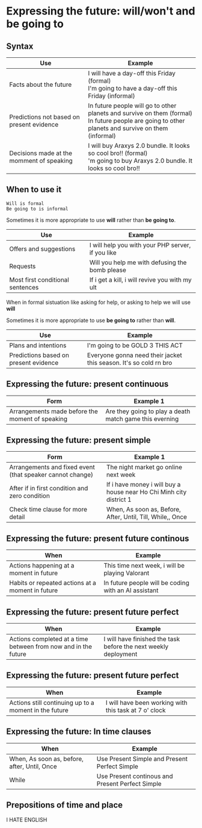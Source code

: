 # Expressing the future: will/won't and be going to

## Syntax

| Use                                       | Example                                                                                                                                                 |
| ----------------------------------------- | ------------------------------------------------------------------------------------------------------------------------------------------------------- |
| Facts about the future                    | I will have a day-off this Friday (formal) </br> I'm going to have a day-off this Friday (informal)                                                     |
| Predictions not based on present evidence | In future people will go to other planets and survive on them (formal) </br> In future people are going to other planets and survive on them (informal) |
| Decisions made at the momment of speaking | I will buy Araxys 2.0 bundle. It looks so cool bro!! (formal) </br> 'm going to buy Araxys 2.0 bundle. It looks so cool bro!!                           |

## When to use it

```
Will is formal
Be going to is informal
```

Sometimes it is more appropriate to use **will** rather than **be going to**.

| Use                              | Example                                           |
| -------------------------------- | ------------------------------------------------- |
| Offers and suggestions           | I will help you with your PHP server, if you like |
| Requests                         | Will you help me with defusing the bomb please    |
| Most first conditional sentences | If i get a kill, i will revive you with my ult    |

When in formal sistuation like asking for help, or asking to help we will use **will**

Sometimes it is more appropriate to use **be going to** rather than **will**.

| Use                                   | Example                                                           |
| ------------------------------------- | ----------------------------------------------------------------- |
| Plans and intentions                  | I'm going to be GOLD 3 THIS ACT                                   |
| Predictions based on present evidence | Everyone gonna need their jacket this season. It's so cold rn bro |

## Expressing the future: present continuous

| Form                                            | Example 1                                               |
| ----------------------------------------------- | ------------------------------------------------------- |
| Arrangements made before the moment of speaking | Are they going to play a death match game this everning |

## Expressing the future: present simple

| Form                                                      | Example 1                                                           |
| --------------------------------------------------------- | ------------------------------------------------------------------- |
| Arrangements and fixed event (that speaker cannot change) | The night market go online next week                                |
| After if in first condition and zero condition            | If i have money i will buy a house near Ho Chi Minh city district 1 |
| Check time clause for more detail                         | When, As soon as, Before, After, Until, Till, While,, Once          |

## Expressing the future: present future continous

| When                                             | Example                                              |
| ------------------------------------------------ | ---------------------------------------------------- |
| Actions happening at a moment in future          | This time next week, i will be playing Valorant      |
| Habits or repeated actions at a moment in future | In future people will be coding with an AI assistant |

## Expressing the future: present future perfect

| When                                                           | Example                                                         |
| -------------------------------------------------------------- | --------------------------------------------------------------- |
| Actions completed at a time between from now and in the future | I will have finished the task before the next weekly deployment |

## Expressing the future: present future perfect

| When                                                  | Example                                               |
| ----------------------------------------------------- | ----------------------------------------------------- |
| Actions still continuing up to a moment in the future | I will have been working with this task at 7 o' clock |

## Expressing the future: In time clauses

| When                                         | Example                                          |
| -------------------------------------------- | ------------------------------------------------ |
| When, As soon as, before, after, Until, Once | Use Present Simple and Present Perfect Simple    |
| While                                        | Use Present continous and Present Perfect Simple |

## Prepositions of time and place

I
HATE
ENGLISH
